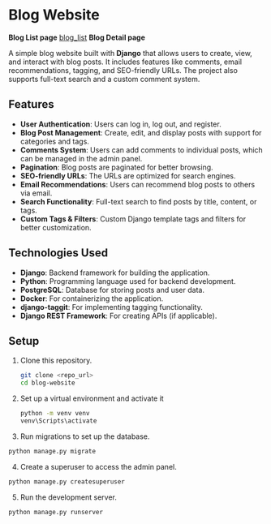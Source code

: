 # Blog Website

**Blog List page**
[blog_list](https://github.com/Mistire/django-projects/blob/main/blog-project/screenshots/blog_w.png)
**Blog Detail page**

A simple blog website built with **Django** that allows users to create, view, and interact with blog posts. It includes features like comments, email recommendations, tagging, and SEO-friendly URLs. The project also supports full-text search and a custom comment system.

## Features

- **User Authentication**: Users can log in, log out, and register.
- **Blog Post Management**: Create, edit, and display posts with support for categories and tags.
- **Comments System**: Users can add comments to individual posts, which can be managed in the admin panel.
- **Pagination**: Blog posts are paginated for better browsing.
- **SEO-friendly URLs**: The URLs are optimized for search engines.
- **Email Recommendations**: Users can recommend blog posts to others via email.
- **Search Functionality**: Full-text search to find posts by title, content, or tags.
- **Custom Tags & Filters**: Custom Django template tags and filters for better customization.

## Technologies Used

- **Django**: Backend framework for building the application.
- **Python**: Programming language used for backend development.
- **PostgreSQL**: Database for storing posts and user data.
- **Docker**: For containerizing the application.
- **django-taggit**: For implementing tagging functionality.
- **Django REST Framework**: For creating APIs (if applicable).

## Setup

1. Clone this repository.
   ```bash
   git clone <repo_url>
   cd blog-website
   ```
2. Set up a virtual environment and activate it
   ```bash
   python -m venv venv
   venv\Scripts\activate
   ```
3. Run migrations to set up the database.
  ```bash
  python manage.py migrate
  ```
4. Create a superuser to access the admin panel.
  ```bash
  python manage.py createsuperuser
  ```
5. Run the development server.
  ```bash
  python manage.py runserver
  ```
